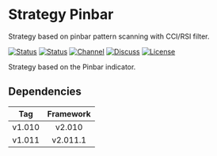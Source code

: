 # Strategy Pinbar

Strategy based on pinbar pattern scanning with CCI/RSI filter.

[![Status][gha-image-check-master]][gha-link-check-master]
[![Status][gha-image-compile-master]][gha-link-compile-master]
[![Channel][tg-channel-image]][tg-channel-link]
[![Discuss][gh-discuss-badge]][gh-discuss-link]
[![License][license-image]][license-link]

Strategy based on the Pinbar indicator.

## Dependencies

| Tag      | Framework |
|:--------:|:---------:|
| v1.010   | v2.010    |
| v1.011   | v2.011.1  |

<!-- Named links -->

[gh-discuss-badge]: https://img.shields.io/badge/Discussions-Q&A-blue.svg?logo=github
[gh-discuss-link]: https://github.com/EA31337/EA31337-Strategies/discussions

[gha-link-check-master]: https://github.com/EA31337/Strategy-Pinbar/actions?query=workflow:Check+branch%3Amaster
[gha-image-check-master]: https://github.com/EA31337/Strategy-Pinbar/workflows/Check/badge.svg?branch=master
[gha-link-compile-master]: https://github.com/EA31337/Strategy-Pinbar/actions?query=workflow:Compile+branch%3Amaster
[gha-image-compile-master]: https://github.com/EA31337/Strategy-Pinbar/workflows/Compile/badge.svg?branch=master

[tg-channel-image]: https://img.shields.io/badge/Telegram-join-0088CC.svg?logo=telegram
[tg-channel-link]: https://t.me/EA31337

[license-image]: https://img.shields.io/github/license/EA31337/EA31337-Strategies.svg
[license-link]: https://tldrlegal.com/license/gnu-general-public-license-v3-(gpl-3)

